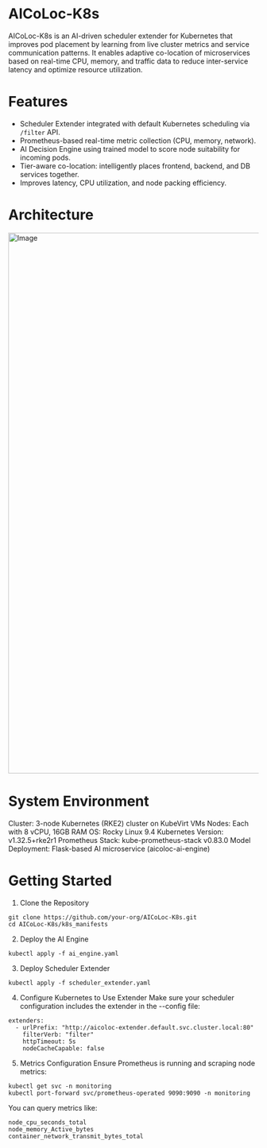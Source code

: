 # AICoLoc-K8s

AICoLoc-K8s is an AI-driven scheduler extender for Kubernetes that improves pod placement by learning from live cluster metrics and service communication patterns. It enables adaptive co-location of microservices based on real-time CPU, memory, and traffic data to reduce inter-service latency and optimize resource utilization.

# Features

- Scheduler Extender integrated with default Kubernetes scheduling via `/filter` API.
- Prometheus-based real-time metric collection (CPU, memory, network).
- AI Decision Engine using trained model to score node suitability for incoming pods.
- Tier-aware co-location: intelligently places frontend, backend, and DB services together.
- Improves latency, CPU utilization, and node packing efficiency.

# Architecture

<img width="1089" alt="Image" src="https://github.com/user-attachments/assets/8c3e8c13-bdfb-4be1-84c3-38cb0fe46700" />


# System Environment
Cluster: 3-node Kubernetes (RKE2) cluster on KubeVirt VMs
Nodes: Each with 8 vCPU, 16GB RAM
OS: Rocky Linux 9.4
Kubernetes Version: v1.32.5+rke2r1
Prometheus Stack: kube-prometheus-stack v0.83.0
Model Deployment: Flask-based AI microservice (aicoloc-ai-engine)

# Getting Started

1. Clone the Repository
```
git clone https://github.com/your-org/AICoLoc-K8s.git
cd AICoLoc-K8s/k8s_manifests
```
2. Deploy the AI Engine
```
kubectl apply -f ai_engine.yaml
```
3. Deploy Scheduler Extender
```
kubectl apply -f scheduler_extender.yaml
```
4. Configure Kubernetes to Use Extender
Make sure your scheduler configuration includes the extender in the --config file:
```
extenders:
  - urlPrefix: "http://aicoloc-extender.default.svc.cluster.local:80"
    filterVerb: "filter"
    httpTimeout: 5s
    nodeCacheCapable: false
 ```   
5. Metrics Configuration
Ensure Prometheus is running and scraping node metrics:
```
kubectl get svc -n monitoring
kubectl port-forward svc/prometheus-operated 9090:9090 -n monitoring
```
You can query metrics like:
```
node_cpu_seconds_total
node_memory_Active_bytes
container_network_transmit_bytes_total
```
